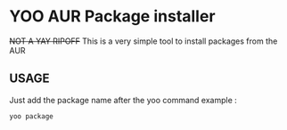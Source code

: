 # YOO AUR Package installer
~~NOT A YAY RIPOFF~~
This is a very simple tool to install packages from the AUR

## USAGE
Just add the package name after the yoo command
example :
```
yoo package
```